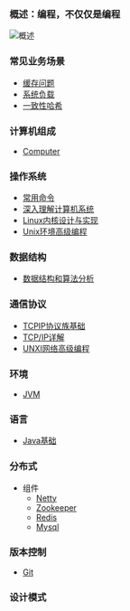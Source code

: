 ### 概述：编程，不仅仅是编程

![](/document/summary/summary.png "概述")

### 常见业务场景
* <a href="./document/problem/cache.md">缓存问题</a>
* <a href="./document/problem/系统负载.md">系统负载</a>
* <a href="./document/problem/一致性哈希.md">一致性哈希</a>

### 计算机组成
* <a href="./document/computer/Computer.md">Computer</a>

### 操作系统
* <a href="./document/system/command.md">常用命令</a>
* <a href="./document/system/">深入理解计算机系统</a>
* <a href="./document/system/">Linux内核设计与实现</a>
* <a href="./document/system/">Unix环境高级编程 </a>
   
### 数据结构
* <a href="./document/datastructures/algorithmAnalysis.md">数据结构和算法分析</a>

### 通信协议
* <a href="./document/communication/TCPIP基础.md">TCPIP协议族基础</a>
* <a href="./document/communication/">TCP/IP详解</a>
* <a href="./document/communication/01-TCPIP基础.md">UNXI网络高级编程</a>

### 环境
* <a href="./document/environment/JVM.md">JVM</a>

### 语言
* [Java基础](https://github.com/wittycat/java/blob/master/README.md)

### 分布式
* 组件
    * <a href="./document/distributed/Netty.md">Netty</a>
    * <a href="./document/distributed/Zookeeper.md">Zookeeper</a>
    * <a href="./document/distributed/Redis.md">Redis</a>
    * <a href="./document/distributed/Mysql.md">Mysql</a>

### 版本控制
* <a href="./document/version/Git.md">Git</a>

### 设计模式

<!--

一级：
jvm,netty,shell

二级：
java(算法),mysql

1.java8
2.mycat or share jdbc (移位操作)
3.nio ->netty

场景：
问题：
解决：
不足：

-->



